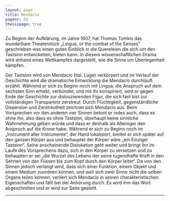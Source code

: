 ```yaml
---
layout: page
title: Mendacio
pagenr: 43
thesispage: true
---
```


Zu Beginn der Aufklärung, im Jahre 1607, hat Thomas Tomkis das wunderbare Theaterstück „Lingua, or the combat of the Senses“ geschrieben was einen guten Einblick in die Quereleien die sich um den Tastsinn entwickelten, bieten kann. In diesem wissenschaftlichen Drama wird anhand eines Wettkampfes dargestellt, wie die Sinne um Überlegenheit kämpfen.

Der Tastsinn wird von Mendacio (ital. Lüge) verkörpert und im Verlauf der Geschichte wird die dramatische Entwicklung die Mendacio durchläuft erzählt. Während er sich zu Beginn noch mit Lingua, die Anspruch auf dem sechsten Sinn erhebt, verbündet, und mit ihr konspiriert, wird er gegen Ende der Geschichte zur disloszierenden Figur, die sich fast bist zur vollständigen Transparenz zerstreut. Durch Flüchtigkeit, gegenständliche Dispersion und Zerstreutheit zeichnet sich Mendacio aus. Beim Vorsprechen vor den anderen vier Sinnen betont er indes auch, dass es ohne ihn, also dass es ohne Tastsinn, überhaupt keine sinnliche Wahrnehmung geben würde und dass er deshalb als Alleiniger den Anspruch auf die Krone habe. Während er sich zu Beginn noch im „Instrument aller Instrumente“, der Hand lokalisiert, breitet er sich später auf den ganzen Körper aus und behauptet der Körper wäre „ein Einziger Tastsinn“. Seine anscheinende Dislokation geht weiter und bringt ihn im Laufe des Vorsprechens dazu, sich in den Körper zu versetzen und zu behaupten er sei „die Wurzel des Lebens der seine tugendhafte Kraft in den Sehnen von den Füssen bis zum Kopf durch den Körper leitet“. Da von den Sinnen jedoch verlangt wird, dass sich  einer Funktion, einem Objekt und einem Medium zuordnen können, und weil sich zwei Sinne nicht die selben Organe teilen können, verliert sich Mendacio in seinen charakteristischen Eigenschaften und fällt bei der Anhörung durch. Es wird ihm das Wort abgeschnitten und er wird zur Seite gestellt.

---

[^26]: Engl.: mediate: indirekt, mittelbar; immediate: direkt, unmittelbar

